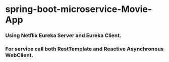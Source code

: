 # spring-boot-microservice-Movie-App
### Using Netflix Eureka Server and Eureka Client.
### For service call both RestTemplate and Reactive Asynchronous WebClient.

